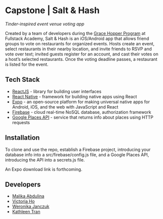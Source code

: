 # Capstone | Salt & Hash

_Tinder-inspired event venue voting app_

Created by a team of developers during the [Grace Hopper Program](https://www.gracehopper.com/) at Fullstack Academy, Salt & Hash is an iOS/Android app that allows friend groups to vote on restaurants for organized events. Hosts create an event, select restaurants in their nearby location, and invite friends to RSVP and vote over text; invited guests register for an account, and cast their votes on a host’s selected restaurants. Once the voting deadline passes, a restaurant is listed for the event.

## Tech Stack

* [ReactJS](https://reactjs.org/) - library for building user interfaces
* [React Native](https://reactnative.dev/) - framework for building native apps using React
* [Expo](https://expo.io/) - an open-source platform for making universal native apps for Android, iOS, and the web with JavaScript and React
* [Firebase](firebase.google.com) - cloud real-time NoSQL database, authorization framework
* [Google Places API](https://developers.google.com/maps/documentation/places/web-service/overview) - service that returns info about places using HTTP requests

## Installation

To clone and use the repo, establish a Firebase project, introducing your database info into a src/firebase/config.js file, and a Google Places API, introducing the API into a secrets.js file.

An Expo download link is forthcoming.

## Developers

- [Malika Abdulina](https://github.com/MalikaAbdulina)
- [Victoria Ho](https://github.com/Victoriaho91)
- [Weronika Janczuk](https://github.com/wjanczuk)
- [Kathleen Tran](https://github.com/serenity8468)
